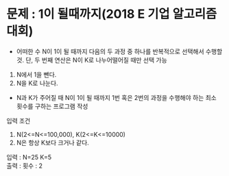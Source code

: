 <h1>문제 : 1이 될때까지(2018 E 기업 알고리즘 대회)</h1>

* 어떠한 수 N이 1이 될 때까지 다음의 두 과정 중 하나를 반복적으로 선택해서 수행할 것. 단, 두 번째 연산은 N이 K로 나누어떨어질 때만 선택 가능

1. N에서 1을 뺀다.
2. N을 K로 나눈다.

- N과 K가 주어질 때 N이 1이 될 때까지 1번 혹은 2번의 과정을 수행해야 하는 최소 횟수를 구하는 프로그램 작성

입력 조건
1. N(2<=N<=100,000), K(2<=K<=10000)
2. N은 항상 K보다 크거나 같다.

입력 : N=25 K=5 <BR>
출력 : 횟수 : 2

